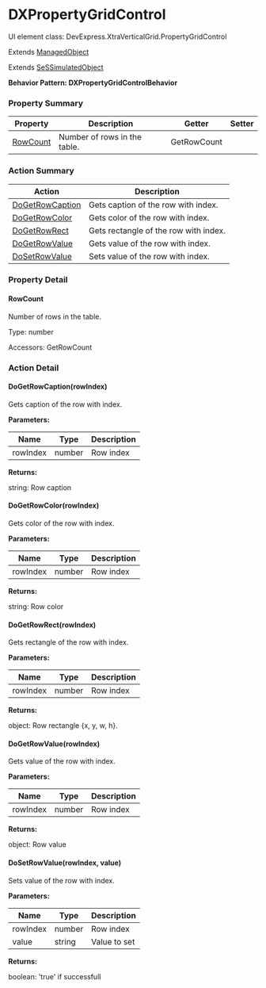 # DXPropertyGridControl

UI element class: DevExpress.XtraVerticalGrid.PropertyGridControl

Extends [ManagedObject](ManagedObject.md)

Extends [SeSSimulatedObject](SeSSimulatedObject.md)





**Behavior Pattern: DXPropertyGridControlBehavior**


<!-- ============================== property summary ========================== -->

	

### Property Summary

| **Property** | **Description** | **Getter** | **Setter** |
| ------------ | --------------- | ---------- | ---------- |
| [RowCount](#RowCount) | Number of rows in the table. | GetRowCount |  |



	
<!-- ============================== action summary ========================== -->



### Action Summary

|  **Action** | **Description** | 
| ----------- | --------------- |
|	[DoGetRowCaption](#DoGetRowCaption) | Gets caption of the row with index. |
|	[DoGetRowColor](#DoGetRowColor) | Gets color of the row with index. |
|	[DoGetRowRect](#DoGetRowRect) | Gets rectangle of the row with index. |
|	[DoGetRowValue](#DoGetRowValue) | Gets value of the row with index. |
|	[DoSetRowValue](#DoSetRowValue) | Sets value of the row with index. |




<!-- ============================== property detail ========================== -->
	
### Property Detail
		
<a name="RowCount"></a>
#### RowCount


Number of rows in the table.

			
	
			
Type: number
			
			
Accessors: GetRowCount
			
		
	
	
<!-- ============================== action detail ========================== -->
	
### Action Detail
		
<a name="DoGetRowCaption"></a>    
#### DoGetRowCaption(rowIndex)

Gets caption of the row with index.


**Parameters:**

|	**Name** | **Type** | **Description** |
| ---------- | -------- | --------------- |
| rowIndex | number |	Row index |




**Returns:**

string: Row caption



<a name="see.also.dxpropertygridcontrol.dogetrowcaption"></a>

<a name="DoGetRowColor"></a>    
#### DoGetRowColor(rowIndex)

Gets color of the row with index.


**Parameters:**

|	**Name** | **Type** | **Description** |
| ---------- | -------- | --------------- |
| rowIndex | number |	Row index |




**Returns:**

string: Row color



<a name="see.also.dxpropertygridcontrol.dogetrowcolor"></a>

<a name="DoGetRowRect"></a>    
#### DoGetRowRect(rowIndex)

Gets rectangle of the row with index.


**Parameters:**

|	**Name** | **Type** | **Description** |
| ---------- | -------- | --------------- |
| rowIndex | number |	Row index |




**Returns:**

object: Row rectangle {x, y, w, h}.



<a name="see.also.dxpropertygridcontrol.dogetrowrect"></a>

<a name="DoGetRowValue"></a>    
#### DoGetRowValue(rowIndex)

Gets value of the row with index.


**Parameters:**

|	**Name** | **Type** | **Description** |
| ---------- | -------- | --------------- |
| rowIndex | number |	Row index |




**Returns:**

object: Row value



<a name="see.also.dxpropertygridcontrol.dogetrowvalue"></a>

<a name="DoSetRowValue"></a>    
#### DoSetRowValue(rowIndex, value)

Sets value of the row with index.


**Parameters:**

|	**Name** | **Type** | **Description** |
| ---------- | -------- | --------------- |
| rowIndex | number |	Row index |
| value | string |	Value to set |




**Returns:**

boolean: 'true' if successfull



<a name="see.also.dxpropertygridcontrol.dosetrowvalue"></a>

	

